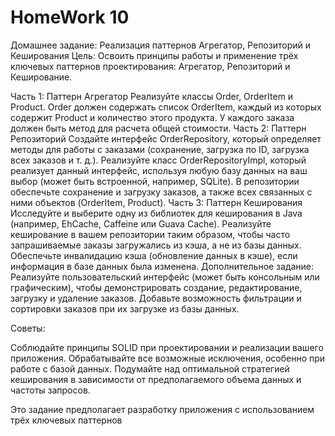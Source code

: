 # HomeWork 10

Домашнее задание: Реализация паттернов Агрегатор, Репозиторий и Кеширования
Цель: Освоить принципы работы и применение трёх ключевых паттернов проектирования: Агрегатор, Репозиторий и Кеширование.

Часть 1: Паттерн Агрегатор
    Реализуйте классы Order, OrderItem и Product.
    Order должен содержать список OrderItem, каждый из которых содержит Product и количество этого продукта.
    У каждого заказа должен быть метод для расчета общей стоимости.
Часть 2: Паттерн Репозиторий
    Создайте интерфейс OrderRepository, который определяет методы для работы с заказами (сохранение, загрузка по ID, загрузка всех заказов и т. д.).
    Реализуйте класс OrderRepositoryImpl, который реализует данный интерфейс, используя любую базу данных на ваш выбор (может быть встроенной, например, SQLite).
    В репозитории обеспечьте сохранение и загрузку заказов, а также всех связанных с ними объектов (OrderItem, Product).
Часть 3: Паттерн Кеширования
    Исследуйте и выберите одну из библиотек для кеширования в Java (например, EhCache, Caffeine или Guava Cache).
    Реализуйте кеширование в вашем репозитории таким образом, чтобы часто запрашиваемые заказы загружались из кэша, а не из базы данных.
    Обеспечьте инвалидацию кэша (обновление данных в кэше), если информация в базе данных была изменена.
    Дополнительное задание:
    Реализуйте пользовательский интерфейс (может быть консольным или графическим), чтобы демонстрировать создание, редактирование, загрузку и удаление заказов.
    Добавьте возможность фильтрации и сортировки заказов при их загрузке из базы данных.

Советы:

Соблюдайте принципы SOLID при проектировании и реализации вашего приложения.
Обрабатывайте все возможные исключения, особенно при работе с базой данных.
Подумайте над оптимальной стратегией кеширования в зависимости от предполагаемого объема данных и частоты запросов.

Это задание предполагает разработку приложения с использованием трёх ключевых паттернов